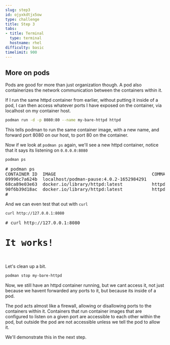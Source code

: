 ```yaml
---
slug: step3
id: ojyxkdtjx5ow
type: challenge
title: Step 3
tabs:
- title: Terminal
  type: terminal
  hostname: rhel
difficulty: basic
timelimit: 900
---
```

## More on pods

Pods are good for more than just organization though.  A pod also containerizes the network communication between the containers within it.

If I run the same httpd container from earlier, without putting it inside of a pod, I can then access whatever ports I have exposed on the container, via localhost on my container host.

```bash
podman run -d -p 8080:80 --name my-bare-httpd httpd
```

This tells podman to run the same container image, with a new name, and forward port 8080 on our host, to port 80 on the container.

Now if we look at `podman ps` again, we'll see a new httpd container, notice that it says its listening on `0.0.0.0:8080`

```bash
podman ps
```

<pre type=file>
# podman ps
CONTAINER ID  IMAGE                                    COMMAND           CREATED         STATUS             PORTS                 NAMES
09996c7a624b  localhost/podman-pause:4.0.2-1652984291                    12 minutes ago  Up 10 minutes ago                        2d95aa4fdaee-infra
68ca89e03e63  docker.io/library/httpd:latest           httpd-foreground  10 minutes ago  Up 10 minutes ago                        my-httpd
90f6b39d18ac  docker.io/library/httpd:latest           httpd-foreground  4 seconds ago   Up 3 seconds ago   0.0.0.0:8080->80/tcp  my-bare-httpd
#
</pre>

And we can even test that out with `curl`

```bash
curl http://127.0.0.1:8080
```

<pre type=file>
# curl http://127.0.0.1:8080
<html><body><h1>It works!</h1></body></html>
</pre>

Let's clean up a bit.

```bash
podman stop my-bare-httpd
```

Now, we still have an httpd container running, but we cant access it, not just because we havent forwarded any ports to it, but because its inside of a pod.  

The pod acts almost like a firewall, allowing or disallowing ports to the containers within it.  Containers that run container images that are configured to listen on a given port are accessible to each other within the pod, but outside the pod are not accessible unless we tell the pod to allow it. 

We'll demonstrate this in the next step.



